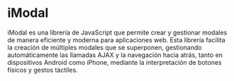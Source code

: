 # iModal
 iModal es una librería de JavaScript que permite crear y gestionar modales de manera eficiente y moderna para aplicaciones web. Esta librería facilita la creación de múltiples modales que se superponen, gestionando automáticamente las llamadas AJAX y la navegación hacia atrás, tanto en dispositivos Android como iPhone, mediante la interpretación de botones físicos y gestos táctiles.
